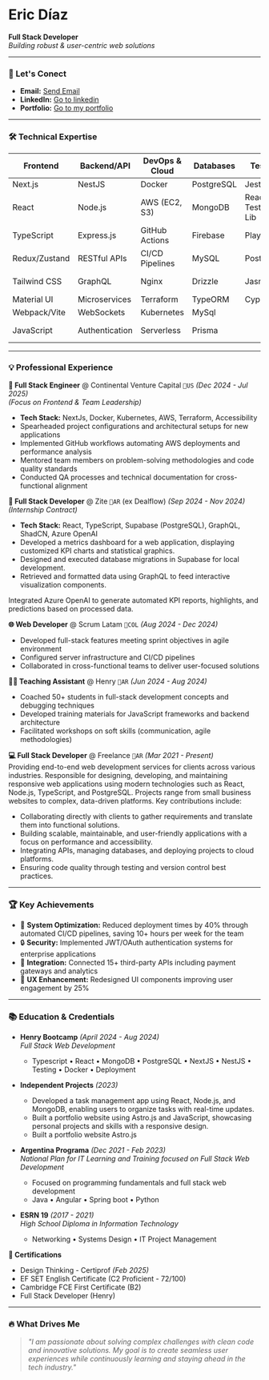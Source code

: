 # Eric Díaz  
**Full Stack Developer**  
*Building robust & user-centric web solutions*

---

### 📍 Let's Conect  
- **Email:** [Send Email](mailto:ericdiazeuka@gmail.com)  
- **LinkedIn:** [Go to linkedin](http://www.linkedin.com/in/eric-diaz-euka)
- **Portfolio:** [Go to my portfolio](https://ericdiazportfolio.vercel.app)

---

### 🛠️ Technical Expertise  

| **Frontend**       | **Backend/API**     | **DevOps & Cloud** | **Databases**     | **Testing**       | **UX/UI Tools**   |
|--------------------|---------------------|--------------------|-------------------|-------------------|-------------------|
| Next.js            | NestJS              | Docker             | PostgreSQL        | Jest              | Figma            |
| React              | Node.js             | AWS (EC2, S3)      | MongoDB           | React Testing Lib | Adobe Photoshop  |
| TypeScript         | Express.js          | GitHub Actions     | Firebase          | Playwright        | Adobe Illustrator|
| Redux/Zustand      | RESTful APIs        | CI/CD Pipelines    | MySQL             | Postman           | User Testing     |
| Tailwind CSS       | GraphQL             | Nginx              | Drizzle           | Jasmine           | Responsive Design|
| Material UI        | Microservices       | Terraform          | TypeORM           | Cypress           | Accessibility    |
| Webpack/Vite       | WebSockets          | Kubernetes         | MySql             |                   | Wireframing      |
| JavaScript         | Authentication      | Serverless         | Prisma            |                   | Design Systems   |

---

### 💡 Professional Experience  

**🧩 Full Stack Engineer** @ Continental Venture Capital `📍US` *(Dec 2024 - Jul 2025)*  
*(Focus on Frontend & Team Leadership)*
- **Tech Stack:** NextJs, Docker, Kubernetes, AWS, Terraform, Accessibility
- Spearheaded project configurations and architectural setups for new applications  
- Implemented GitHub workflows automating AWS deployments and performance analysis  
- Mentored team members on problem-solving methodologies and code quality standards  
- Conducted QA processes and technical documentation for cross-functional alignment

**🚀 Full Stack Developer** @ Zite `📍AR` (ex Dealflow) *(Sep 2024 - Nov 2024)*  
*(Internship Contract)*  
- **Tech Stack:** React, TypeScript, Supabase (PostgreSQL), GraphQL, ShadCN, Azure OpenAI
- Developed a metrics dashboard for a web application, displaying customized KPI charts and statistical graphics.
- Designed and executed database migrations in Supabase for local development.
- Retrieved and formatted data using GraphQL to feed interactive visualization components.

Integrated Azure OpenAI to generate automated KPI reports, highlights, and predictions based on processed data.

**🌐 Web Developer** @ Scrum Latam `📍COL` *(Aug 2024 - Dec 2024)*  
- Developed full-stack features meeting sprint objectives in agile environment  
- Configured server infrastructure and CI/CD pipelines  
- Collaborated in cross-functional teams to deliver user-focused solutions  

**👨‍🏫 Teaching Assistant** @ Henry `📍AR` *(Jun 2024 - Aug 2024)*  
- Coached 50+ students in full-stack development concepts and debugging techniques  
- Developed training materials for JavaScript frameworks and backend architecture  
- Facilitated workshops on soft skills (communication, agile methodologies)  

**💻 Full Stack Developer** @ Freelance `📍AR` *(Mar 2021 - Present)*  
Providing end-to-end web development services for clients across various industries. Responsible for designing, developing, and maintaining responsive web applications using modern technologies such as React, Node.js, TypeScript, and PostgreSQL. Projects range from small business websites to complex, data-driven platforms.
Key contributions include:
- Collaborating directly with clients to gather requirements and translate them into functional solutions.
- Building scalable, maintainable, and user-friendly applications with a focus on performance and accessibility.
- Integrating APIs, managing databases, and deploying projects to cloud platforms.
- Ensuring code quality through testing and version control best practices.

---

### 🏆 Key Achievements  
- 🚀 **System Optimization:** Reduced deployment times by 40% through automated CI/CD pipelines, saving 10+ hours per week for the team  
- 🔒 **Security:** Implemented JWT/OAuth authentication systems for enterprise applications  
- 🔗 **Integration:** Connected 15+ third-party APIs including payment gateways and analytics  
- 🎨 **UX Enhancement:** Redesigned UI components improving user engagement by 25%

---

### 📚 Education & Credentials  
- **Henry Bootcamp** *(April 2024 - Aug 2024)*  
  *Full Stack Web Development*  
  - Typescript • React • MongoDB • PostgreSQL • NextJS • NestJS • Testing • Docker • Deployment

- **Independent Projects** *(2023)*  
  - Developed a task management app using React, Node.js, and MongoDB, enabling users to organize tasks with real-time updates.
  - Built a portfolio website using Astro.js and JavaScript, showcasing personal projects and skills with a responsive design.
  - Built a portfolio website Astro.js

- **Argentina Programa** *(Dec 2021 - Feb 2023)*  
  *National Plan for IT Learning and Training focused on Full Stack Web Development*  
  - Focused on programming fundamentals and full stack web development
  - Java • Angular • Spring boot • Python

- **ESRN 19** *(2017 - 2021)*  
  *High School Diploma in Information Technology*  
  - Networking • Systems Design • IT Project Management

**📜 Certifications**  
- Design Thinking - Certiprof *(Feb 2025)*
- EF SET English Certificate (C2 Proficient - 72/100)  
- Cambridge FCE First Certificate (B2)  
- Full Stack Developer (Henry)  

---

### 🔥 What Drives Me  
> *"I am passionate about solving complex challenges with clean code and innovative solutions. My goal is to create seamless user experiences while continuously learning and staying ahead in the tech industry."*
